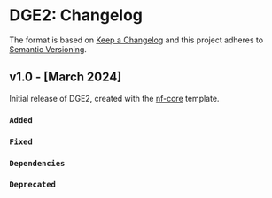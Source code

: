 # DGE2: Changelog

The format is based on [Keep a Changelog](https://keepachangelog.com/en/1.0.0/)
and this project adheres to [Semantic Versioning](https://semver.org/spec/v2.0.0.html).

## v1.0 - [March 2024]

Initial release of DGE2, created with the [nf-core](https://nf-co.re/) template.

### `Added`

### `Fixed`

### `Dependencies`

### `Deprecated`
